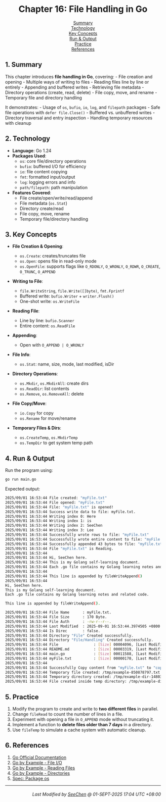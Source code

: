 <div align=center>

# Chapter 16: File Handling in Go

[Summary](#1-summary)</br>
[Technology](#2-technology)</br>
[Key Concepts](#3-key-concepts)</br>
[Run & Output](#4-run--output)</br>
[Practice](#5-practice)</br>
[References](#6-references)

</div>

## 1. Summary
This chapter introduces **file handling in Go**, covering:
    - File creation and opening
    - Multiple ways of writing to files
    - Reading files line by line or entirely
    - Appending and buffered writes
    - Retrieving file metadata
    - Directory operations (create, read, delete)
    - File copy, move, and rename
    - Temporary file and directory handling

It demonstrates:
    - Usage of `os`, `bufio`, `io`, `log`, and `filepath` packages
    - Safe file operations with `defer file.Close()`
    - Buffered vs. unbuffered writes
    - Directory traversal and entry inspection
    - Handling temporary resources with cleanup

## 2. Technology
- **Language**: Go 1.24  
- **Packages Used**:
    - `os`: core file/directory operations
    - `bufio`: buffered I/O for efficiency
    - `io`: file content copying
    - `fmt`: formatted input/output
    - `log`: logging errors and info
    - `path/filepath`: path manipulation  
- **Features Covered**:
    - File create/open/write/read/append
    - File metadata (`os.Stat`)
    - Directory create/read
    - File copy, move, rename
    - Temporary file/directory handling

## 3. Key Concepts
- **File Creation & Opening**:
    - `os.Create`: creates/truncates file  
    - `os.Open`: opens file in read-only mode  
    - `os.OpenFile`: supports flags like `O_RDONLY`, `O_WRONLY`, `O_RDWR`, `O_CREATE`, `O_TRUNC`, `O_APPEND`

- **Writing to File**:
    - `file.WriteString`, `file.Write([]byte)`, `fmt.Fprintf`  
    - Buffered write: `bufio.Writer` + `writer.Flush()`  
    - One-shot write: `os.WriteFile`  

- **Reading File**:
    - Line by line: `bufio.Scanner`  
    - Entire content: `os.ReadFile`  

- **Appending**:
    - Open with `O_APPEND | O_WRONLY`  

- **File Info**:
    - `os.Stat`: name, size, mode, last modified, isDir  

- **Directory Operations**:
    - `os.Mkdir`, `os.MkdirAll`: create dirs  
    - `os.ReadDir`: list contents  
    - `os.Remove`, `os.RemoveAll`: delete  

- **File Copy/Move**:
    - `io.Copy` for copy  
    - `os.Rename` for move/rename  

- **Temporary Files & Dirs**:
    - `os.CreateTemp`, `os.MkdirTemp`  
    - `os.TempDir` to get system temp path

## 4. Run & Output
Run the program using:
```bash
go run main.go
```

Expected output:
```bash
2025/09/01 16:53:44 File created: "myFile.txt"
2025/09/01 16:53:44 File opened: "myFile.txt"
2025/09/01 16:53:44 File: "myFile.txt" is opened!
2025/09/01 16:53:44 Success write data to file: myFile.txt.
2025/09/01 16:53:44 Writing index 0: Here
2025/09/01 16:53:44 Writing index 1: is
2025/09/01 16:53:44 Writing index 2: SeeChen
2025/09/01 16:53:44 Writing index 3: Lee
2025/09/01 16:53:44 Successfully wrote rows to file: "myFile.txt"
2025/09/01 16:53:44 Successfully wrote entire content to file: "myFile.txt"
2025/09/01 16:53:44 Successfully appended 43 bytes to file: "myFile.txt"
2025/09/01 16:53:44 File "myFile.txt" is Reading.
2025/09/01 16:53:44
2025/09/01 16:53:44 Hi, SeeChen here.
2025/09/01 16:53:44 This is my Golang self-learning document.
2025/09/01 16:53:44 Each .go file contains my Golang learning notes and related code.
2025/09/01 16:53:44
2025/09/01 16:53:44 This line is appended by fileWriteAppend()
2025/09/01 16:53:44
Hi, SeeChen here.
This is my Golang self-learning document.
Each .go file contains my Golang learning notes and related code.

This line is appended by fileWriteAppend().

2025/09/01 16:53:44 File Name      : myFile.txt.
2025/09/01 16:53:44 File Size      : 170 Byte.
2025/09/01 16:53:44 File Auth      : -rw-r--r--.
2025/09/01 16:53:44 Last Modified  : 2025-09-01 16:53:44.3974505 +0800 +08.
2025/09/01 16:53:44 Is Direc       : false.
2025/09/01 16:53:44 Directory "File" Created successfully.
2025/09/01 16:53:44 Directory "File/Handling" Created successfully.
2025/09/01 16:53:44 File                : [Size] 00004096, [Last Modifited] 2025-09-01 16:53:44.4496661 +0800 +08.
2025/09/01 16:53:44 README.md           : [Size] 00003319, [Last Modifited] 2025-08-30 23:35:04.556424 +0800 +08.
2025/09/01 16:53:44 main.go             : [Size] 00011588, [Last Modifited] 2025-08-30 23:46:57.9629877 +0800 +08.
2025/09/01 16:53:44 myFile.txt          : [Size] 00000170, [Last Modifited] 2025-09-01 16:53:44.3974505 +0800 +08.
2025/09/01 16:53:44
2025/09/01 16:53:44 Successfully Copy content from "myFile.txt" to "copied.txt". Total 170 byte(s).
2025/09/01 16:53:44 Temporary file created: /tmp/example-850878797.txt
2025/09/01 16:53:44 Temporary directory created: /tmp/example-dir-1480300175
2025/09/01 16:53:44 File created inside temp directory: /tmp/example-dir-1480300175/myfile.txt
```

## 5. Practice
1. Modify the program to create and write to **two different files** in parallel.  
2. Change `fileRead` to count the number of lines in a file.  
3. Experiment with opening a file in `O_APPEND` mode without truncating it.  
4. Implement a function to **delete files older than 7 days** in a directory.  
5. Use `fileTemp` to simulate a cache system with automatic cleanup.  

## 6. References
1. [Go Official Documentation](https://go.dev/doc/)  
2. [Go by Example - File I/O](https://gobyexample.com/writing-files)  
3. [Go by Example - Reading Files](https://gobyexample.com/reading-files)  
4. [Go by Example - Directories](https://gobyexample.com/directories)  
5. [Spec: Package os](https://pkg.go.dev/os)  

---
<div align="right">

###### *Last Modified by [SeeChen](https://github.com/SeeChen/) @ 01-SEPT-2025 17:04 UTC +08:00*
</div>